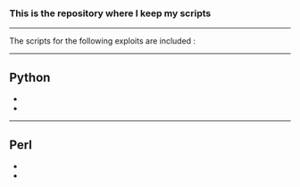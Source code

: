 ### This is the repository where I keep my scripts

__________________________________________________



The scripts for the following exploits are included :


-----------------------
Python
-----------------------

*
*





-----------------------
Perl
----------------------


*
*
